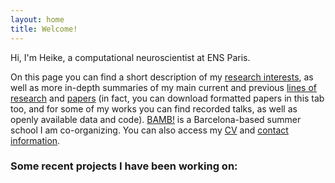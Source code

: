 ```yaml
---
layout: home
title: Welcome!
---
```


Hi, I'm Heike, a computational neuroscientist at ENS Paris. 

On this page you can find a short description of my [research interests](https://heikestein.github.io/about), as well as more in-depth summaries of my main current and previous [lines of research](https://heikestein.github.io/projects) and [papers](https://heikestein.github.io/papers) (in fact, you can download formatted papers in this tab too, and for some of my works you can find recorded talks, as well as openly available data and code). [BAMB!](https://heikestein.github.io/bamb) is a Barcelona-based summer school I am co-organizing. You can also access my [CV](https://heikestein.github.io/cv) and [contact information](https://heikestein.github.io/contact).

### Some recent projects I have been working on:
